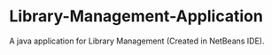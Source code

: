 # Library-Management-Application
 A java application for Library Management (Created in NetBeans IDE).
